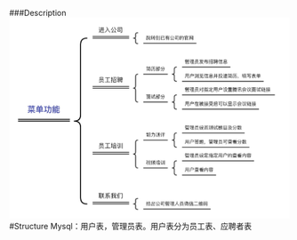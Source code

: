 ###Description
![](ReadMePng/D6834B5A8089A83BD318F26504E7C138.jpg)
#Structure
Mysql：用户表，管理员表。用户表分为员工表、应聘者表 